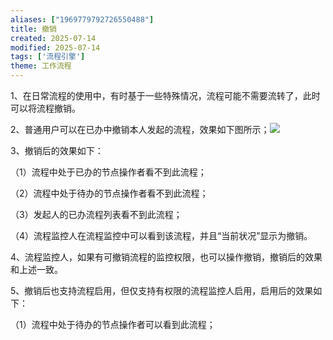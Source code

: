 ```yaml
---
aliases: ["1969779792726550488"]
title: 撤销
created: 2025-07-14
modified: 2025-07-14
tags: ['流程引擎']
theme: 工作流程
---
```


1、在日常流程的使用中，有时基于一些特殊情况，流程可能不需要流转了，此时可以将流程撤销。

2、普通用户可以在已办中撤销本人发起的流程，效果如下图所示；![](https://myhelpdoc.oss-cn-heyuan.aliyuncs.com/mdimages/4d70fabeafa4d79d6eb5214cb964fdab.jpg)

3、撤销后的效果如下：

（1）流程中处于已办的节点操作者看不到此流程；

（2）流程中处于待办的节点操作者看不到此流程；

（3）发起人的已办流程列表看不到此流程；

（4）流程监控人在流程监控中可以看到该流程，并且“当前状况”显示为撤销。

4、流程监控人，如果有可撤销流程的监控权限，也可以操作撤销，撤销后的效果和上述一致。

5、撤销后也支持流程启用，但仅支持有权限的流程监控人启用，启用后的效果如下：

（1）流程中处于待办的节点操作者可以看到此流程；

